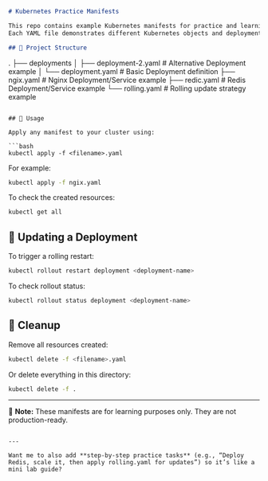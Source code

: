 

```markdown
# Kubernetes Practice Manifests

This repo contains example Kubernetes manifests for practice and learning.  
Each YAML file demonstrates different Kubernetes objects and deployment strategies.

## 📂 Project Structure

```

.
├── deployments
│   ├── deployment-2.yaml   # Alternative Deployment example
│   └── deployment.yaml     # Basic Deployment definition
├── ngix.yaml               # Nginx Deployment/Service example
├── redic.yaml              # Redis Deployment/Service example
└── rolling.yaml            # Rolling update strategy example

````

## 🚀 Usage

Apply any manifest to your cluster using:

```bash
kubectl apply -f <filename>.yaml
````

For example:

```bash
kubectl apply -f ngix.yaml
```

To check the created resources:

```bash
kubectl get all
```

## 🔄 Updating a Deployment

To trigger a rolling restart:

```bash
kubectl rollout restart deployment <deployment-name>
```

To check rollout status:

```bash
kubectl rollout status deployment <deployment-name>
```

## 🧹 Cleanup

Remove all resources created:

```bash
kubectl delete -f <filename>.yaml
```

Or delete everything in this directory:

```bash
kubectl delete -f .
```

---

📝 **Note:** These manifests are for learning purposes only. They are not production-ready.

```

---

Want me to also add **step-by-step practice tasks** (e.g., “Deploy Redis, scale it, then apply rolling.yaml for updates”) so it’s like a mini lab guide?
```
